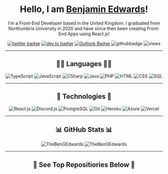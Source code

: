 <div align="center">

# Hello, I am <a href="https://www.linkedin.com/in/thebengedwards/">Benjamin Edwards</a>!

I'm a Front-End Developer based in the United Kingdom. I graduated from Northumbria University in 2020 and have since then been creating Front-End Apps using React.js!

[![twitter badge](https://img.shields.io/badge/-@thebengedwards-blue?style=flat&logo=twitter&logoColor=white)](https://twitter.com/thebengedwards)
[![dev.to badge](https://img.shields.io/badge/-thebengedwards-blue?style=flat&logo=linkedin)](https://www.linkedin.com/in/thebengedwards)
[![Outlook Badge](https://img.shields.io/badge/-Outlook-blue?style=flat&logo=microsoftoutlook&link=mailto:bengedwards@outlook.com)](mailto:bengedwards@outlook.com)
![githubbadge](https://img.shields.io/github/followers/TheBenGEdwards?style=social)
![views](https://komarev.com/ghpvc/?username=TheBenGEdwards&color=brightgreen&style=flat)

<hr>

## 👨‍💻 Languages 👨‍💻

![TypeScript](https://img.shields.io/badge/-TypeScript-fff?&logo=TypeScript&logoColor=blue)
![JavaScript](https://img.shields.io/badge/-JavaScript-fff?&logo=JavaScript&logoColor=yellow)
![CSharp](https://img.shields.io/badge/-CSharp-fff?&logo=c-sharp&logoColor=blue)
![Java](https://img.shields.io/badge/-Java-fff?&logo=Java&logoColor=red)
![PHP](https://img.shields.io/badge/-PHP-fff?&logo=PHP&logoColor=purple)
![HTML](https://img.shields.io/badge/-HTML-fff?&logo=HTML5&logoColor=blue)
![CSS](https://img.shields.io/badge/-CSS-fff?&logo=CSS3&logoColor=blue)
![SQL](https://img.shields.io/badge/-SQL-fff?style=flat&logo=Microsoft-SQL-Server&logoColor=blue)

<hr>

## 🦾 Technologies 🦾

![React.js](https://img.shields.io/badge/-React.js-fff?style=flat&logo=react&logoColor=blue)
![Discord.js](https://img.shields.io/badge/-Discord.js-fff?style=flat&logo=discord&logoColor=blurple)
![PostgreSQL](https://img.shields.io/badge/-PostgreSQL-fff?style=flat&logo=postgresql&logoColor=blue)
![Git](https://img.shields.io/badge/-Git-fff?style=flat&logo=git&logoColor=red)
![Heroku](https://img.shields.io/badge/-Heroku-fff?style=flat&logo=heroku&logoColor=purple)
![Azure](https://img.shields.io/badge/-Azure-fff?style=flat&logo=microsoftazure&logoColor=blue)
![Vercel](https://img.shields.io/badge/-Vercel-fff?style=flat&logo=vercel&logoColor=black)

<hr>

## 📊 GitHub Stats 📊

<img src="https://github-readme-stats.vercel.app/api?username=TheBenGEdwards&hide_title=true&hide_border=true&show_icons=true&include_all_commits=true&count_private=true&bg_color=30,e96443,904e95&text_color=fff" alt="TheBenGEdwards" />
    
<img src="https://github-readme-stats.vercel.app/api/top-langs/?username=TheBenGEdwards&hide_title=true&hide_border=true&layout=compact&langs_count=10&bg_color=30,e96443,904e95&text_color=fff" alt="TheBenGEdwards" />

<hr>

## 🔽 See Top Repositiories Below 🔽

</div>

